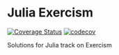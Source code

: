 # Julia Exercism

[![Coverage Status](https://coveralls.io/repos/github/tqa236/julia_exercism/badge.svg?branch=main)](https://coveralls.io/github/tqa236/julia_exercism?branch=main)
[![codecov](https://codecov.io/gh/tqa236/julia_exercism/branch/main/graph/badge.svg)](https://codecov.io/gh/tqa236/julia_exercism)

Solutions for Julia track on Exercism
